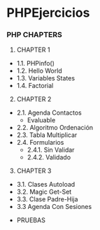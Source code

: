 # PHPEjercicios


### PHP CHAPTERS

 1. CHAPTER 1

- 1.1. PHPinfo()
- 1.2. Hello World
- 1.3. Variables States
- 1.4. Factorial

 2. CHAPTER 2

- 2.1. Agenda Contactos
    - Evaluable
- 2.2. Algoritmo Ordenación
- 2.3. Tabla Multiplicar
- 2.4. Formularios
    - 2.4.1. Sin Validar
    - 2.4.2. Validado

3. CHAPTER 3

- 3.1. Clases Autoload
- 3.2. Magic Get-Set
- 3.3. Clase Padre-Hija
- 3.3 Agenda Con Sesiones

* PRUEBAS
